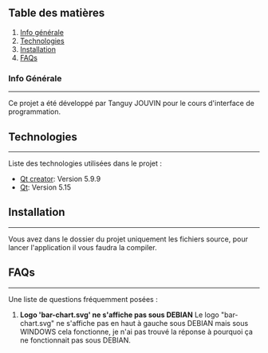 ## Table des matières
1. [Info générale](#info-générale)
2. [Technologies](#technologies)
3. [Installation](#installation)
4. [FAQs](#faqs)

### Info Générale
***
Ce projet a été développé par Tanguy JOUVIN pour le cours d'interface de programmation.
## Technologies
***
Liste des technologies utilisées dans le projet :
* [Qt creator](https://www.qt.io/): Version 5.9.9 
* [Qt](https://doc.qt.io/qt-5/index.html): Version 5.15

## Installation
***
Vous avez dans le dossier du projet uniquement les fichiers source, pour lancer l'application il vous faudra la compiler.

## FAQs
***
Une liste de questions fréquemment posées :
1. **Logo 'bar-chart.svg' ne s'affiche pas sous DEBIAN**
Le logo "bar-chart.svg" ne s'affiche pas en haut à gauche sous DEBIAN mais sous WINDOWS cela fonctionne, je n'ai pas trouvé la réponse à pourquoi ça ne fonctionnait pas sous DEBIAN.